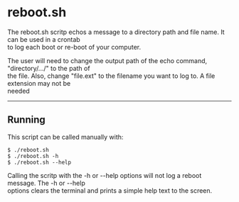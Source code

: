 # reboot.sh

The reboot.sh scritp echos a message to a directory path and file name. It can be used in a crontab<br>
to log each boot or re-boot of your computer.<br>

The user will need to change the output path of the echo command, "directory/.../" to the path of<br>
the file. Also, change "file.ext" to the filename you want to log to. A file extension may not be<br>
needed<br>

---
## Running

This script can be called manually with:

```
$ ./reboot.sh
$ ./reboot.sh -h
$ ./reboot.sh --help
```

Calling the scritp with the -h or --help options will not log a reboot message. The -h or --help<br>
options clears the terminal and prints a simple help text to the screen.
